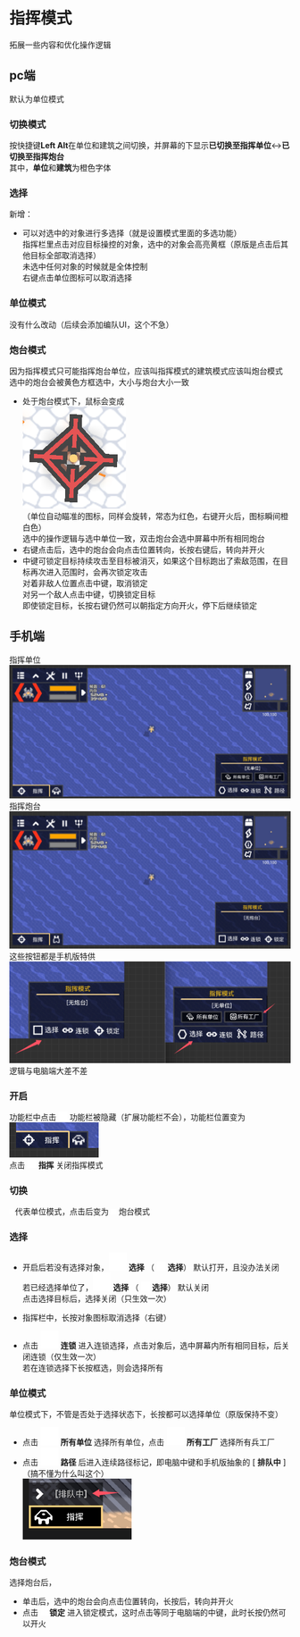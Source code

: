 # 指挥模式

拓展一些内容和优化操作逻辑
## pc端
默认为单位模式
### 切换模式
按快捷键**Left Alt**在单位和建筑之间切换，并屏幕的下显示**已切换至指挥单位**<->**已切换至指挥炮台**   
其中，**单位**和**建筑**为橙色字体  
### 选择
新增：   
- 可以对选中的对象进行多选择（就是设置模式里面的多选功能）  
指挥栏里点击对应目标操控的对象，选中的对象会高亮黄框（原版是点击后其他目标全部取消选择）  
未选中任何对象的时候就是全体控制  
右键点击单位图标可以取消选择
### 单位模式
没有什么改动（后续会添加编队UI，这个不急） 
### 炮台模式
因为指挥模式只可能指挥炮台单位，应该叫指挥模式的建筑模式应该叫炮台模式  
选中的炮台会被黄色方框选中，大小与炮台大小一致

- 处于炮台模式下，鼠标会变成  
![alt text](图/指挥模式-瞄准.png)    
（单位自动瞄准的图标，同样会旋转，常态为红色，右键开火后，图标瞬间橙白色）  
选中的操作逻辑与选中单位一致，双击炮台会选中屏幕中所有相同炮台    
- 右键点击后，选中的炮台会向点击位置转向，长按右键后，转向并开火  
- 中键可锁定目标持续攻击至目标被消灭，如果这个目标跑出了索敌范围，在目标再次进入范围时，会再次锁定攻击  
对着非敌人位置点击中键，取消锁定  
对另一个敌人点击中键，切换锁定目标  
即使锁定目标，长按右键仍然可以朝指定方向开火，停下后继续锁定



## 手机端
指挥单位
![alt text](图/指挥-单位.png)
指挥炮台  
![alt text](图/指挥-炮台.png)
这些按钮都是手机版特供  
![alt text](图/指挥-示意2.png)  
逻辑与电脑端大差不差  
### 开启
功能栏中点击 ![alt text](图/target.png)  功能栏被隐藏（扩展功能栏不会），功能栏位置变为  
![alt text](图/指挥-示意1.png)  
点击 ![alt text](图/target.png) **指挥** 关闭指挥模式  
### 切换
![alt text](图/units.png)代表单位模式，点击后变为 ![alt text](图/turret.png) 炮台模式

### 选择
- 开启后若没有选择对象，![alt text](图/select-unit.png) **选择** （ ![alt text](图/select-turret.png) **选择**） 默认打开，且没办法关闭  
若已经选择单位了，![alt text](图/select-unit.png) **选择** （ ![alt text](图/select-turret.png) **选择**） 默认关闭  
点击选择目标后，选择关闭（只生效一次）  

- 指挥栏中，长按对象图标取消选择（右键）
  
- 点击 ![alt text](图/chains.png) **连锁** 进入连锁选择，点击对象后，选中屏幕内所有相同目标，后关闭连锁（仅生效一次）  
若在连锁选择下长按框选，则会选择所有

### 单位模式  
单位模式下，不管是否处于选择状态下，长按都可以选择单位（原版保持不变）
- 点击 ![alt text](图/manyunit.png) **所有单位** 选择所有单位，点击 ![alt text](图/unitfactory.png)  **所有工厂** 选择所有兵工厂
- 点击 ![alt text](图/path.png) **路径** 后进入连续路径标记，即电脑中键和手机版抽象的 [ **排队中** ]（搞不懂为什么叫这个）  
![alt text](图/指挥-演示1.png)
### 炮台模式   
选择炮台后，  
- 单击后，选中的炮台会向点击位置转向，长按后，转向并开火  
- 点击 ![alt text](图/lockon.png)**锁定** 进入锁定模式，这时点击等同于电脑端的中键，此时长按仍然可以开火